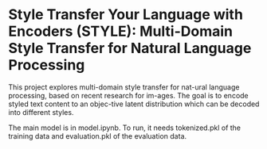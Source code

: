 # Style Transfer Your Language with Encoders (STYLE): Multi-Domain Style Transfer for Natural Language Processing

This project explores multi-domain style transfer for nat-ural language processing, based on recent research for im-ages.  The goal is to encode styled text content to an objec-tive latent distribution which can be decoded into different styles.

The main model is in model.ipynb. To run, it needs tokenized.pkl of the training data and evaluation.pkl of the evaluation data.
